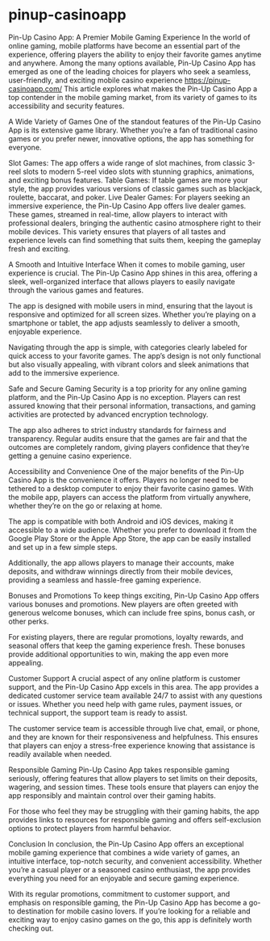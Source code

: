# pinup-casinoapp
Pin-Up Casino App: A Premier Mobile Gaming Experience
In the world of online gaming, mobile platforms have become an essential part of the experience, offering players the ability to enjoy their favorite games anytime and anywhere. Among the many options available, Pin-Up Casino App has emerged as one of the leading choices for players who seek a seamless, user-friendly, and exciting mobile casino experience https://pinup-casinoapp.com/ This article explores what makes the Pin-Up Casino App a top contender in the mobile gaming market, from its variety of games to its accessibility and security features.

A Wide Variety of Games
One of the standout features of the Pin-Up Casino App is its extensive game library. Whether you’re a fan of traditional casino games or you prefer newer, innovative options, the app has something for everyone.

Slot Games: The app offers a wide range of slot machines, from classic 3-reel slots to modern 5-reel video slots with stunning graphics, animations, and exciting bonus features.
Table Games: If table games are more your style, the app provides various versions of classic games such as blackjack, roulette, baccarat, and poker.
Live Dealer Games: For players seeking an immersive experience, the Pin-Up Casino App offers live dealer games. These games, streamed in real-time, allow players to interact with professional dealers, bringing the authentic casino atmosphere right to their mobile devices.
This variety ensures that players of all tastes and experience levels can find something that suits them, keeping the gameplay fresh and exciting.

A Smooth and Intuitive Interface
When it comes to mobile gaming, user experience is crucial. The Pin-Up Casino App shines in this area, offering a sleek, well-organized interface that allows players to easily navigate through the various games and features.

The app is designed with mobile users in mind, ensuring that the layout is responsive and optimized for all screen sizes. Whether you’re playing on a smartphone or tablet, the app adjusts seamlessly to deliver a smooth, enjoyable experience.

Navigating through the app is simple, with categories clearly labeled for quick access to your favorite games. The app’s design is not only functional but also visually appealing, with vibrant colors and sleek animations that add to the immersive experience.

Safe and Secure Gaming
Security is a top priority for any online gaming platform, and the Pin-Up Casino App is no exception. Players can rest assured knowing that their personal information, transactions, and gaming activities are protected by advanced encryption technology.

The app also adheres to strict industry standards for fairness and transparency. Regular audits ensure that the games are fair and that the outcomes are completely random, giving players confidence that they’re getting a genuine casino experience.

Accessibility and Convenience
One of the major benefits of the Pin-Up Casino App is the convenience it offers. Players no longer need to be tethered to a desktop computer to enjoy their favorite casino games. With the mobile app, players can access the platform from virtually anywhere, whether they’re on the go or relaxing at home.

The app is compatible with both Android and iOS devices, making it accessible to a wide audience. Whether you prefer to download it from the Google Play Store or the Apple App Store, the app can be easily installed and set up in a few simple steps.

Additionally, the app allows players to manage their accounts, make deposits, and withdraw winnings directly from their mobile devices, providing a seamless and hassle-free gaming experience.

Bonuses and Promotions
To keep things exciting, Pin-Up Casino App offers various bonuses and promotions. New players are often greeted with generous welcome bonuses, which can include free spins, bonus cash, or other perks.

For existing players, there are regular promotions, loyalty rewards, and seasonal offers that keep the gaming experience fresh. These bonuses provide additional opportunities to win, making the app even more appealing.

Customer Support
A crucial aspect of any online platform is customer support, and the Pin-Up Casino App excels in this area. The app provides a dedicated customer service team available 24/7 to assist with any questions or issues. Whether you need help with game rules, payment issues, or technical support, the support team is ready to assist.

The customer service team is accessible through live chat, email, or phone, and they are known for their responsiveness and helpfulness. This ensures that players can enjoy a stress-free experience knowing that assistance is readily available when needed.

Responsible Gaming
Pin-Up Casino App takes responsible gaming seriously, offering features that allow players to set limits on their deposits, wagering, and session times. These tools ensure that players can enjoy the app responsibly and maintain control over their gaming habits.

For those who feel they may be struggling with their gaming habits, the app provides links to resources for responsible gaming and offers self-exclusion options to protect players from harmful behavior.

Conclusion
In conclusion, the Pin-Up Casino App offers an exceptional mobile gaming experience that combines a wide variety of games, an intuitive interface, top-notch security, and convenient accessibility. Whether you’re a casual player or a seasoned casino enthusiast, the app provides everything you need for an enjoyable and secure gaming experience.

With its regular promotions, commitment to customer support, and emphasis on responsible gaming, the Pin-Up Casino App has become a go-to destination for mobile casino lovers. If you’re looking for a reliable and exciting way to enjoy casino games on the go, this app is definitely worth checking out.







